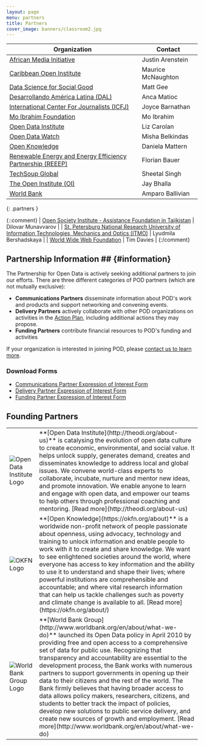 ```yaml
---
layout: page
menu: partners
title: Partners
cover_image: banners/classroom2.jpg
---
```



| Organization                             | Contact               |
| ---------------------------------------- | --------------------- |
| [African Media Initiative][ami]          | Justin Arenstein      |
| [Caribbean Open Institute][coi]          | Maurice McNaughton    |
| [Data Science for Social Good][dssg]     | Matt Gee              |
| [Desarrollando América Latina (DAL)][dal] | Anca Matioc           |
| [International Center For Journalists (ICFJ)][icfj] | Joyce Barnathan       |
| [Mo Ibrahim Foundation][mif]             | Mo Ibrahim            |
| [Open Data Institute][odi]               | Liz Carolan           |
| [Open Data Watch][odw]                   | Misha Belkindas       |
| [Open Knowledge][okfn]                   | Daniela Mattern       |
| [Renewable Energy and Energy Efficiency Partnership (REEEP)][reeep] | Florian Bauer         |
| [TechSoup Global][tsg]                   | Sheetal Singh         |
| [The Open Institute (OI)][oi]            | Jay Bhalla            |
| [World Bank][wbg]                        | Amparo Ballivian      |
{: .partners }

{::comment}
| [Open Society Institute - Assistance Foundation in Tajikistan][osi]           | Dilovar Munavvarov    |
| [St. Petersburg National Research University of Information Technologies, Mechanics and Optics (ITMO)][itmo] | Lyudmila Bershadskaya |
| [World Wide Web Foundation][wwwf]        | Tim Davies   |
{:/comment}

[ami]:   http://africanmediainitiative.org
[coi]:   http://caribbeanopeninstitute.org
[dssg]:  http://dssg.i0
[dal]:   http://desarrollandoamerica.org
[icfj]:  http://www.icfj.org
[mif]:   http://www.moibrahimfoundation.org
[odi]:   http://theodi.org
[odw]:   http://opendatawatch.com
[okfn]:  http://okfn.org
[osi]:   http://www.opensocietyfoundations.org/about/offices-foundations/open-society-institute-assistance-foundation-tajikistan
[reeep]: http://www.reeep.org
[itmo]:  http://en.ifmo.ru
[tsg]:   http://www.techsoupglobal.org
[oi]:    http://openinstitute.com
[wbg]:   http://www.worldbank.org
[wwwf]:  http://webfoundation.org

## Partnership Information ## {#information}

The Partnership for Open Data is actively seeking additional partners to join our efforts. There are three different
categories of POD partners (which are not mutually exclusive):

* **Communications Partners** disseminate information about POD's work and products and support networking and convening events.
* **Delivery Partners** actively collaborate with other POD organizations on activities in the [Action Plan](about.html#action-plan), including
  additional actions they may propose.
* **Funding Partners** contribute financial resources to POD's funding and activities

If your organization is interested in joining POD, please [contact us to learn more]({{site.contact}}).

### Download Forms ###

* [Communications Partner Expression of Interest Form](docs/POD-EOI-Communications-Partner.docx)
* [Delivery Partner Expression of Interest Form](docs/POD-EOI-Delivery-Partner.docx)
* [Funding Partner Expression of Interest Form](docs/POD-EOI-Funding-Partner.docx)


## Founding Partners ##

<table class="founders">
<tr><td class="logo"><img alt="Open Data Institute Logo" src="{{site.url}}/images/logos/ODI-logo-xlg.png"/></td>
<td markdown="1">
**[Open Data Institute](http://theodi.org/about-us)** is catalysing the evolution of open data culture to create economic, environmental, and social
value. It helps unlock supply, generates demand, creates and disseminates knowledge to address local and global issues.
We convene world-class experts to collaborate, incubate, nurture and mentor new ideas, and promote innovation. We enable
anyone to learn and engage with open data, and empower our teams to help others through professional coaching and
mentoring.
[Read more](http://theodi.org/about-us)
</td></tr>
<tr><td class="logo"><img alt="OKFN Logo" src="{{site.url}}/images/logos/okfn-logo-portrait.png"/></td>
<td markdown="1">
**[Open Knowledge](https://okfn.org/about)** is a worldwide non-profit network of people passionate about openness, using advocacy, technology and
training to unlock information and enable people to work with it to create and share knowledge. We want to see
enlightened societies around the world, where everyone has access to key information and the ability to use it to
understand and shape their lives; where powerful institutions are comprehensible and accountable; and where vital
research information that can help us tackle challenges such as poverty and climate change is available to all.
[Read more](https://okfn.org/about/)
</td></tr>
<tr><td class="logo"><img alt="World Bank Group Logo" src="{{site.url}}/images/logos/WB-WBG-vertical-RGB-web.png"/></td>
<td markdown="1">
**[World Bank Group](http://www.worldbank.org/en/about/what-we-do)** launched its Open Data policy in April
2010 by providing free and open access to a comprehensive set of
data for public use.  Recognizing that transparency and accountability are essential to the development process, the
Bank works with numerous partners to support governments in opening up their data to their citizens and the rest of the
world.  The Bank firmly believes that having broader access to data allows policy makers, researchers, citizens, and
students to better track the impact of policies, develop new solutions to public service delivery, and create new
sources of growth and employment.
[Read more](http://www.worldbank.org/en/about/what-we-do)
</td></tr>
</table>

